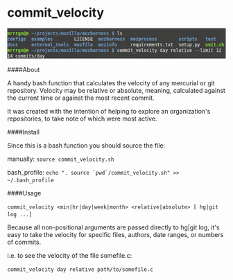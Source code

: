 commit_velocity
===============

<img src="commit_velocity.png"/>

####About

A handy bash function that calculates the velocity of any mercurial or git 
repository. Velocity may be relative or absolute, meaning, calculated
against the current time or against the most recent commit.

It was created with the intention of helping to explore an organization's 
repositories, to take note of which were most active.

####Install

Since this is a bash function you should source the file:

manually: ``source commit_velocity.sh``

bash_profile: ``echo ". source `pwd`/commit_velocity.sh" >> ~/.bash_profile``

####Usage

  ``commit_velocity <min|hr|day|week|month> <relative|absolute> [ hg|git log ...]``

Because all non-positional arguments are passed directly to hg|git log, it's easy
to take the velocity for specific files, authors, date ranges, or numbers of commits.

i.e. to see the velocity of the file somefile.c:

  ``commit_velocity day relative path/to/somefile.c``
